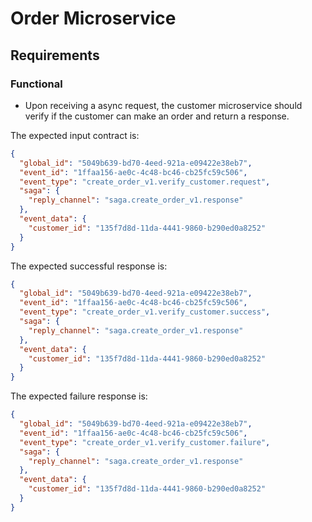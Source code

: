 # Order Microservice

## Requirements
### Functional
- Upon receiving a async request, the customer microservice should verify if the customer can make an order and return a response.

The expected input contract is:
```json
{
  "global_id": "5049b639-bd70-4eed-921a-e09422e38eb7",
  "event_id": "1ffaa156-ae0c-4c48-bc46-cb25fc59c506",
  "event_type": "create_order_v1.verify_customer.request",
  "saga": {
    "reply_channel": "saga.create_order_v1.response"
  },
  "event_data": {
    "customer_id": "135f7d8d-11da-4441-9860-b290ed0a8252"
  }
}
```

The expected successful response is:
```json
{
  "global_id": "5049b639-bd70-4eed-921a-e09422e38eb7",
  "event_id": "1ffaa156-ae0c-4c48-bc46-cb25fc59c506",
  "event_type": "create_order_v1.verify_customer.success",
  "saga": {
    "reply_channel": "saga.create_order_v1.response"
  },
  "event_data": {
    "customer_id": "135f7d8d-11da-4441-9860-b290ed0a8252"
  }
}
```

The expected failure response is:
```json
{
  "global_id": "5049b639-bd70-4eed-921a-e09422e38eb7",
  "event_id": "1ffaa156-ae0c-4c48-bc46-cb25fc59c506",
  "event_type": "create_order_v1.verify_customer.failure",
  "saga": {
    "reply_channel": "saga.create_order_v1.response"
  },
  "event_data": {
    "customer_id": "135f7d8d-11da-4441-9860-b290ed0a8252"
  }
}
```
